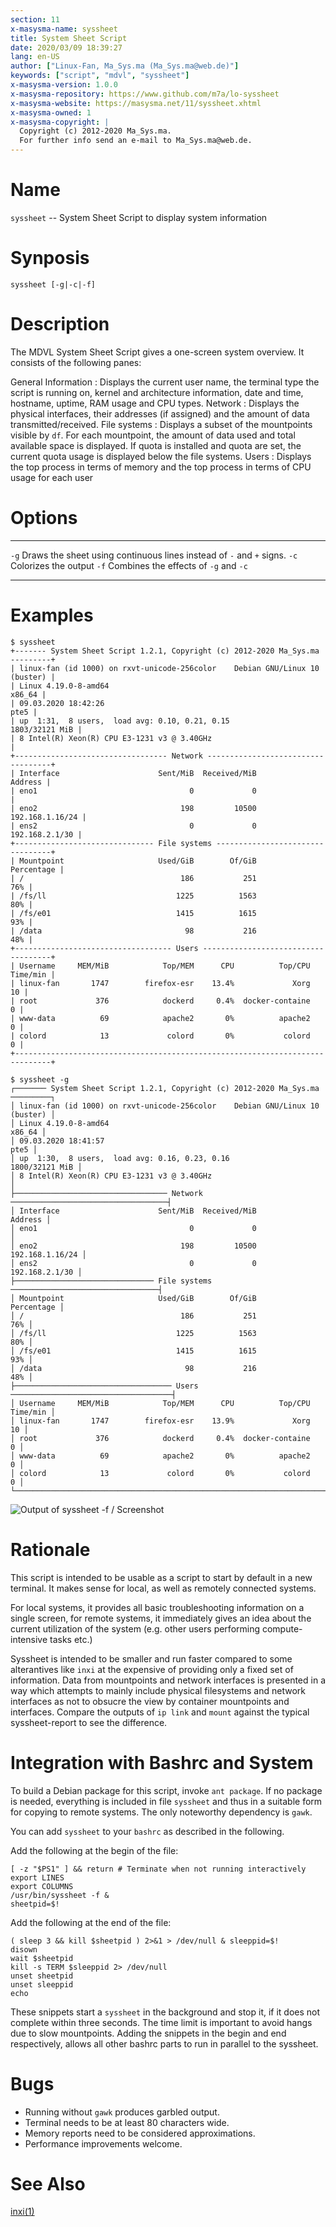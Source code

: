 ```yaml
---
section: 11
x-masysma-name: syssheet
title: System Sheet Script
date: 2020/03/09 18:39:27
lang: en-US
author: ["Linux-Fan, Ma_Sys.ma (Ma_Sys.ma@web.de)"]
keywords: ["script", "mdvl", "syssheet"]
x-masysma-version: 1.0.0
x-masysma-repository: https://www.github.com/m7a/lo-syssheet
x-masysma-website: https://masysma.net/11/syssheet.xhtml
x-masysma-owned: 1
x-masysma-copyright: |
  Copyright (c) 2012-2020 Ma_Sys.ma.
  For further info send an e-mail to Ma_Sys.ma@web.de.
---
```

Name
====

`syssheet` -- System Sheet Script to display system information

Synposis
========

	syssheet [-g|-c|-f]

Description
===========

The MDVL System Sheet Script gives a one-screen system overview. It consists
of the following panes:

General Information
:   Displays the current user name, the terminal type the script is running on,
    kernel and architecture information, date and time, hostname, uptime,
    RAM usage and CPU types.
Network
:   Displays the physical interfaces, their addresses (if assigned) and the
    amount of data transmitted/received.
File systems
:   Displays a subset of the mountpoints visible by `df`. For each mountpoint,
    the amount of data used and total available space is displayed. If quota
    is installed and quota are set, the current quota usage is displayed
    below the file systems.
Users
:   Displays the top process in terms of memory and the top process in terms of
    CPU usage for each user

Options
=======

----  --------------------------------------------------------------------
`-g`  Draws the sheet using continuous lines instead of `-` and `+` signs.
`-c`  Colorizes the output
`-f`  Combines the effects of `-g` and `-c`
----  --------------------------------------------------------------------

Examples
========

~~~
$ syssheet
+------- System Sheet Script 1.2.1, Copyright (c) 2012-2020 Ma_Sys.ma ---------+
| linux-fan (id 1000) on rxvt-unicode-256color    Debian GNU/Linux 10 (buster) |
| Linux 4.19.0-8-amd64                                                  x86_64 |
| 09.03.2020 18:42:26                                                     pte5 |
| up  1:31,  8 users,  load avg: 0.10, 0.21, 0.15               1803/32121 MiB |
| 8 Intel(R) Xeon(R) CPU E3-1231 v3 @ 3.40GHz                                  |
+---------------------------------- Network -----------------------------------+
| Interface                      Sent/MiB  Received/MiB                Address |
| eno1                                  0             0                        |
| eno2                                198         10500        192.168.1.16/24 |
| ens2                                  0             0         192.168.2.1/30 |
+------------------------------- File systems ---------------------------------+
| Mountpoint                     Used/GiB        Of/GiB             Percentage |
| /                                   186           251                    76% |
| /fs/ll                             1225          1563                    80% |
| /fs/e01                            1415          1615                    93% |
| /data                                98           216                    48% |
+----------------------------------- Users ------------------------------------+
| Username     MEM/MiB            Top/MEM      CPU          Top/CPU   Time/min |
| linux-fan       1747        firefox-esr    13.4%             Xorg         10 |
| root             376            dockerd     0.4%  docker-containe          0 |
| www-data          69            apache2       0%          apache2          0 |
| colord            13             colord       0%           colord          0 |
+------------------------------------------------------------------------------+

$ syssheet -g
┌─────── System Sheet Script 1.2.1, Copyright (c) 2012-2020 Ma_Sys.ma ─────────┐
│ linux-fan (id 1000) on rxvt-unicode-256color    Debian GNU/Linux 10 (buster) │
│ Linux 4.19.0-8-amd64                                                  x86_64 │
│ 09.03.2020 18:41:57                                                     pte5 │
│ up  1:30,  8 users,  load avg: 0.16, 0.23, 0.16               1800/32121 MiB │
│ 8 Intel(R) Xeon(R) CPU E3-1231 v3 @ 3.40GHz                                  │
├────────────────────────────────── Network ───────────────────────────────────┤
│ Interface                      Sent/MiB  Received/MiB                Address │
│ eno1                                  0             0                        │
│ eno2                                198         10500        192.168.1.16/24 │
│ ens2                                  0             0         192.168.2.1/30 │
├─────────────────────────────── File systems ─────────────────────────────────┤
│ Mountpoint                     Used/GiB        Of/GiB             Percentage │
│ /                                   186           251                    76% │
│ /fs/ll                             1225          1563                    80% │
│ /fs/e01                            1415          1615                    93% │
│ /data                                98           216                    48% │
├─────────────────────────────────── Users ────────────────────────────────────┤
│ Username     MEM/MiB            Top/MEM      CPU          Top/CPU   Time/min │
│ linux-fan       1747        firefox-esr    13.9%             Xorg         10 │
│ root             376            dockerd     0.4%  docker-containe          0 │
│ www-data          69            apache2       0%          apache2          0 │
│ colord            13             colord       0%           colord          0 │
└──────────────────────────────────────────────────────────────────────────────┘
~~~

![Output of `syssheet -f` / Screenshot](syssheet_att/scr.png)

Rationale
=========

This script is intended to be usable as a script to start by default in a new
terminal. It makes sense for local, as well as remotely connected systems.

For local systems, it provides all basic troubleshooting information on a single
screen, for remote systems, it immediately gives an idea about the current
utilization of the system (e.g. other users performing compute-intensive tasks
etc.)

Syssheet is intended to be smaller and run faster compared to some alterantives
like `inxi` at the expensive of providing only a fixed set of information.
Data from mountpoints and network interfaces is presented in a way which
attempts to mainly include physical filesystems and network interfaces as not
to obsucre the view by container mountpoints and interfaces. Compare the outputs
of `ip link` and `mount` against the typical syssheet-report to see the
difference.

Integration with Bashrc and System
==================================

To build a Debian package for this script, invoke `ant package`. If no package
is needed, everything is included in file `syssheet` and thus in a suitable
form for copying to remote systems. The only noteworthy dependency is `gawk`.

You can add `syssheet` to your `bashrc` as described in the following.

Add the following at the begin of the file:

~~~{.bash}
[ -z "$PS1" ] && return # Terminate when not running interactively
export LINES
export COLUMNS
/usr/bin/syssheet -f &
sheetpid=$!
~~~

Add the following at the end of the file:

~~~{.bash}
( sleep 3 && kill $sheetpid ) 2>&1 > /dev/null & sleeppid=$!
disown
wait $sheetpid
kill -s TERM $sleeppid 2> /dev/null
unset sheetpid
unset sleeppid
echo
~~~

These snippets start a `syssheet` in the background and stop it, if it does not
complete within three seconds. The time limit is important to avoid hangs due
to slow mountpoints. Adding the snippets in the begin and end respectively,
allows all other bashrc parts to run in parallel to the syssheet.

Bugs
====

 * Running without `gawk` produces garbled output.
 * Terminal needs to be at least 80 characters wide.
 * Memory reports need to be considered approximations.
 * Performance improvements welcome.

See Also
========

[inxi(1)](https://manpages.debian.org/stable/inxi/inxi.1.en.html)
